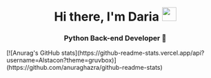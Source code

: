 <h1 align="center">Hi there, I'm Daria 
<img src="https://raw.githubusercontent.com/blackcater/blackcater/main/images/Hi.gif" height="32" width="33"/></h1>
<h3 align="center">Python Back-end Developer 🐍</h3>
[![Anurag's GitHub stats](https://github-readme-stats.vercel.app/api?username=Alstacon?theme=gruvbox)](https://github.com/anuraghazra/github-readme-stats)

